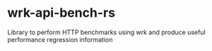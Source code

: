 # wrk-api-bench-rs
Library to perform HTTP benchmarks using wrk and produce useful performance regression information
